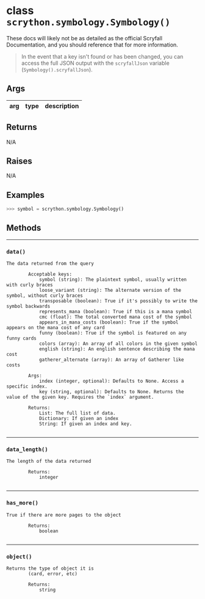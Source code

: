 # **class** `scrython.symbology.Symbology()`

These docs will likely not be as detailed as the official Scryfall Documentation, and you should reference that for more information.

>In the event that a key isn't found or has been changed, you can access the full JSON output with the `scryfallJson` variable (`Symbology().scryfallJson`).

## Args

|arg|type|description|
|:---:|:---:|:---:|

## Returns
N/A

## Raises
N/A

## Examples
```python
>>> symbol = scrython.symbology.Symbology() 
```

## Methods

---
### `data()`

```
The data returned from the query

        Acceptable keys:
            symbol (string): The plaintext symbol, usually written with curly braces
            loose_variant (string): The alternate version of the symbol, without curly braces
            transposable (boolean): True if it's possibly to write the symbol backwards
            represents_mana (boolean): True if this is a mana symbol
            cmc (float): The total converted mana cost of the symbol
            appears_in_mana_costs (boolean): True if the symbol appears on the mana cost of any card
            funny (boolean): True if the symbol is featured on any funny cards
            colors (array): An array of all colors in the given symbol
            english (string): An english sentence describing the mana cost
            gatherer_alternate (array): An array of Gatherer like costs

        Args:
            index (integer, optional): Defaults to None. Access a specific index.
            key (string, optional): Defaults to None. Returns the value of the given key. Requires the `index` argument.

        Returns:
            List: The full list of data.
            Dictionary: If given an index
            String: If given an index and key.
        
```
---
### `data_length()`

```
The length of the data returned
        
        Returns:
            integer
        
```
---
### `has_more()`

```
True if there are more pages to the object
        
        Returns:
            boolean
        
```
---
### `object()`

```
Returns the type of object it is
        (card, error, etc)

        Returns:
            string
        
```